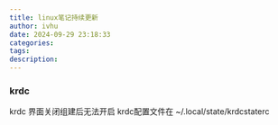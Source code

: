 ```yaml
---
title: linux笔记持续更新
author: ivhu
date: 2024-09-29 23:18:33
categories:
tags:
description:
---
```


### krdc

krdc 界面关闭组建后无法开启
krdc配置文件在 ~/.local/state/krdcstaterc
